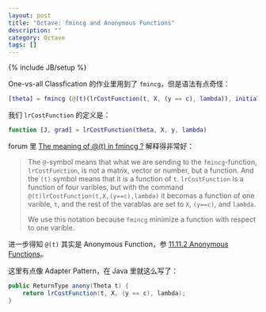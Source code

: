 ```yaml
---
layout: post
title: "Octave: fmincg and Anonymous Functions"
description: ""
category: Octave
tags: []
---
```

{% include JB/setup %}

One-vs-all Classfication 的作业里用到了 `fmincg`，但是语法有点奇怪：

```matlab
[theta] = fmincg (@(t)(lrCostFunction(t, X, (y == c), lambda)), initial_theta, options);
```

我们 `lrCostFunction` 的定义是：

```matlab
function [J, grad] = lrCostFunction(theta, X, y, lambda)
```

forum 里 [The meaning of @(t) in fmincg ?](https://class.coursera.org/ml-006/forum/thread?thread_id=1363) 解释得非常好：

> The `@`-symbol means that what we are sending to the `fmincg`-function, `lrCostFunction`, is not a matrix, vector or number, but a function. And the `(t)` symbol means that it is a function of `t`. `lrCostFunction` is a function of four varibles, but with the command `@(t)lrCostFunction(t,X,(y==c),lambda)` it becomas a function of one varible, `t`, and the rest of the varablas are set to `X`, `(y==c)`, and `lambda`.  
> <!-- -->  
> We use this notation because `fmincg` minimize a function with respect to one varible.

进一步得知 `@(t)` 其实是 Anonymous Function，参 [11.11.2 Anonymous Functions](https://www.gnu.org/software/octave/doc/interpreter/Anonymous-Functions.html#Anonymous-Functions)。  

这里有点像 Adapter Pattern，在 Java 里就这么写了：

```java
public ReturnType anony(Theta t) {
	return lrCostFunction(t, X, (y == c), lambda);
}
```

